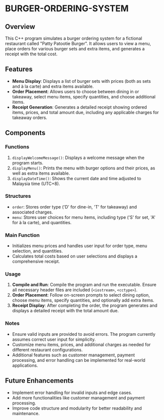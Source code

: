 # BURGER-ORDERING-SYSTEM

## Overview
This C++ program simulates a burger ordering system for a fictional restaurant called "Patty Patootie Burger". It allows users to view a menu, place orders for various burger sets and extra items, and generates a receipt with the total cost.

## Features
- **Menu Display**: Displays a list of burger sets with prices (both as sets and à la carte) and extra items available.
- **Order Placement**: Allows users to choose between dining in or takeaway, select menu items, specify quantities, and choose additional items.
- **Receipt Generation**: Generates a detailed receipt showing ordered items, prices, and total amount due, including any applicable charges for takeaway orders.

## Components
### Functions
1. `displayWelcomeMessage()`: Displays a welcome message when the program starts.
2. `displayMenu()`: Prints the menu with burger options and their prices, as well as extra items available.
3. `displayDateTime()`: Shows the current date and time adjusted to Malaysia time (UTC+8).
   
### Structures
- `order`: Stores order type ('D' for dine-in, 'T' for takeaway) and associated charges.
- `menu`: Stores user choices for menu items, including type ('S' for set, 'A' for à la carte), and quantities.

### Main Function
- Initializes menu prices and handles user input for order type, menu selection, and quantities.
- Calculates total costs based on user selections and displays a comprehensive receipt.

### Usage
1. **Compile and Run**: Compile the program and run the executable. Ensure all necessary header files are included (`<iostream>`, `<cctype>`).
2. **Order Placement**: Follow on-screen prompts to select dining option, choose menu items, specify quantities, and optionally add extra items.
3. **Receipt Display**: After completing the order, the program generates and displays a detailed receipt with the total amount due.

### Notes
- Ensure valid inputs are provided to avoid errors. The program currently assumes correct user input for simplicity.
- Customize menu items, prices, and additional charges as needed for different restaurant configurations.
- Additional features such as customer management, payment processing, and error handling can be implemented for real-world applications.

## Future Enhancements
- Implement error handling for invalid inputs and edge cases.
- Add more functionalities like customer management and payment processing.
- Improve code structure and modularity for better readability and maintenance.
